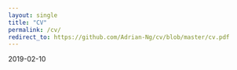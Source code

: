 ```yaml
---
layout: single
title: "CV"
permalink: /cv/
redirect_to: https://github.com/Adrian-Ng/cv/blob/master/cv.pdf
---
```


2019-02-10